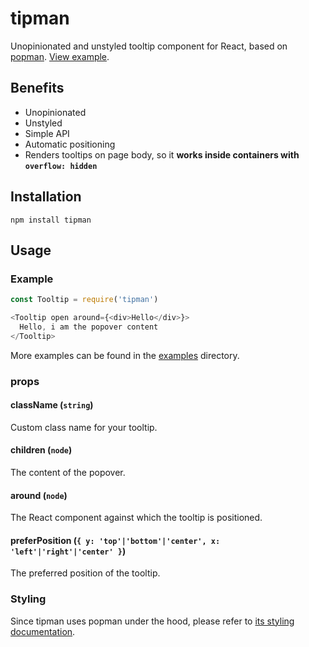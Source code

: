 # tipman

Unopinionated and unstyled tooltip component for React, based on [popman](https://github.com/wunderflats/popman). [View example](https://cdn.rawgit.com/wunderflats/tipman/master/examples/index.html).

## Benefits

* Unopinionated
* Unstyled
* Simple API
* Automatic positioning
* Renders tooltips on page body, so it **works inside containers with `overflow: hidden`**

## Installation

```
npm install tipman
```

## Usage

### Example

```javascript
const Tooltip = require('tipman')

<Tooltip open around={<div>Hello</div>}>
  Hello, i am the popover content
</Tooltip>
```

More examples can be found in the [examples](https://github.com/wunderflats/popman/tree/master/examples) directory.

### props

#### className (`string`)

Custom class name for your tooltip.

#### children (`node`)

The content of the popover.

#### around (`node`)

The React component against which the tooltip is positioned.

#### preferPosition (`{ y: 'top'|'bottom'|'center', x: 'left'|'right'|'center' }`)

The preferred position of the tooltip.

### Styling

Since tipman uses popman under the hood, please refer to [its styling documentation](https://github.com/wunderflats/popman#styling).
